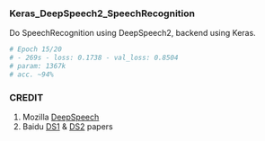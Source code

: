 ### Keras_DeepSpeech2_SpeechRecognition
Do SpeechRecognition using DeepSpeech2,  backend using Keras.

```python
# Epoch 15/20
# - 269s - loss: 0.1738 - val_loss: 0.8504
# param: 1367k
# acc. ~94%
```

### CREDIT
1. Mozilla [DeepSpeech](https://github.com/mozilla/DeepSpeech)
2. Baidu [DS1](https://arxiv.org/abs/1412.5567) & [DS2](https://arxiv.org/abs/1512.02595) papers

